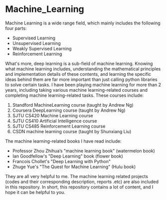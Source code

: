 # Machine_Learning
Machine Learning is a wide range field, which mainly includes the following four parts: 
- Supervised Learning
- Unsupervised Learning
- Weakly Supervised Learning
- Reinforcement Learning
 
What's more, deep learning is a sub-field of machine learning. Knowing what machine learning includes, understanding the mathematical principles and implementation details of these contents, and learning the specific ideas behind them are far more important than just calling python libraries to solve certain tasks. I have been playing machine learning for more than 2 years, including taking various machine learning-related courses and completing machine learning-related tasks. These courses include: 
1. Standford MachineLearning course (taught by Andrew Ng)
2. Coursera DeepLearning course (taught by Andrew Ng)
3. SJTU CS420 Machine Learning course
4. SJTU CS410 Artificial Intelligence course
5. SJTU CS485 Reinforcement Learning course
6. CSDN machine learning course (taught by Shunxiang Liu)

The machine learning-related books I have read include:
* Professor Zhou Zhihua’s "machine learning book" (watermelon book)
* Ian Goodfellow's "Deep Learning" book (flower book) 
* Francois Chollet's "Deep Learning with Python"
* Zhuge Yue's "The Quest for Machine Learning" (Hulu book)

They are all very helpful to me.  The machine learning related projects (codes and their corresponding description, reports .etc) are also included in this repository. In short, this repository contains a lot of content, and I hope it can be helpful to you.
